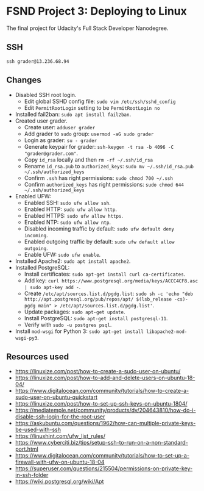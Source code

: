 # FSND Project 3: Deploying to Linux

The final project for Udacity's Full Stack Developer Nanodegree.

## SSH

`ssh grader@13.236.68.94`

## Changes

* Disabled SSH root login.
  * Edit global SSHD config file: `sudo vim /etc/ssh/sshd_config`
  * Edit `PermitRootLogin` setting to be `PermitRootLogin no`
* Installed fail2ban: `sudo apt install fail2ban`.
* Created user grader. 
  * Create user: `adduser grader`
  * Add grader to `sudo` group: `usermod -aG sudo grader`
  * Login as grader: `su - grader`
  * Generate keypair for grader: `ssh-keygen -t rsa -b 4096 -C "grader@grader.com"`.
  * Copy `id_rsa` locally and then `rm -rf ~/.ssh/id_rsa`
  * Rename `id_rsa.pub` to `authorized_keys`: `sudo mv ~/.ssh/id_rsa.pub ~/.ssh/authorized_keys`
  * Confirm `.ssh` has right permissions: `sudo chmod 700 ~/.ssh`
  * Confirm `authorized_keys` has right permissions: `sudo chmod 644 ~/.ssh/authorized_keys`
* Enabled UFW:
  * Enabled SSH: `sudo ufw allow ssh`.
  * Enabled HTTP: `sudo ufw allow http`.
  * Enabled HTTPS: `sudo ufw allow https`.
  * Enabled NTP: `sudo ufw allow ntp`.
  * Disabled incoming traffic by default: `sudo ufw default deny incoming`.
  * Enabled outgoing traffic by default: `sudo ufw default allow outgoing`.
  * Enable UFW: `sudo ufw enable`.
* Installed Apache2: `sudo apt install apache2`.
* Installed PostgreSQL:
  * Install certificates: `sudo apt-get install curl ca-certificates`.
  * Add key: `curl https://www.postgresql.org/media/keys/ACCC4CF8.asc | sudo apt-key add -`.
  * Create `/etc/apt/sources.list.d/pgdg.list`: `sudo sh -c 'echo "deb http://apt.postgresql.org/pub/repos/apt/ $(lsb_release -cs)-pgdg main" > /etc/apt/sources.list.d/pgdg.list'`.
  * Update packages: `sudo apt-get update`.
  * Install PostgreSQL: `sudo apt-get install postgresql-11`.
  * Verify with `sudo -u postgres psql`.
* Install `mod-wsgi` for Python 3: `sudo apt-get install libapache2-mod-wsgi-py3`.

## Resources used

* https://linuxize.com/post/how-to-create-a-sudo-user-on-ubuntu/
* https://linuxize.com/post/how-to-add-and-delete-users-on-ubuntu-18-04/
* https://www.digitalocean.com/community/tutorials/how-to-create-a-sudo-user-on-ubuntu-quickstart
* https://linuxize.com/post/how-to-set-up-ssh-keys-on-ubuntu-1804/
* https://mediatemple.net/community/products/dv/204643810/how-do-i-disable-ssh-login-for-the-root-user
* https://askubuntu.com/questions/1962/how-can-multiple-private-keys-be-used-with-ssh
* https://linuxhint.com/ufw_list_rules/
* https://www.cyberciti.biz/tips/setup-ssh-to-run-on-a-non-standard-port.html
* https://www.digitalocean.com/community/tutorials/how-to-set-up-a-firewall-with-ufw-on-ubuntu-18-04
* https://superuser.com/questions/215504/permissions-on-private-key-in-ssh-folder
* https://wiki.postgresql.org/wiki/Apt
